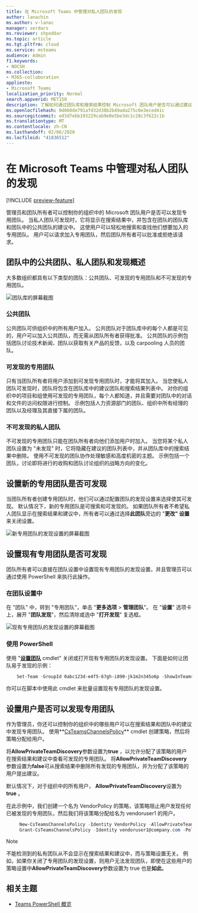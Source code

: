 ```yaml
---
title: 在 Microsoft Teams 中管理对私人团队的发现
author: lanachin
ms.author: v-lanac
manager: serdars
ms.reviewer: shpoddar
ms.topic: article
ms.tgt.pltfrm: cloud
ms.service: msteams
audience: Admin
f1.keywords:
- NOCSH
ms.collection:
- M365-collaboration
appliesto:
- Microsoft Teams
localization_priority: Normal
search.appverid: MET150
description: 了解如何通过团队库和搜索结果控制 Microsoft 团队用户是否可以通过建议发现专用团队。
ms.openlocfilehash: 0d068de791afd32d38b2b49ada275c6e3eced41c
ms.sourcegitcommit: ed3d7ebb193229cab9e0e5be3dc1c28c3f622c1b
ms.translationtype: MT
ms.contentlocale: zh-CN
ms.lasthandoff: 02/06/2020
ms.locfileid: "41836512"
---
```

# <a name="manage-discovery-of-private-teams-in-microsoft-teams"></a>在 Microsoft Teams 中管理对私人团队的发现

[!INCLUDE [preview-feature](includes/preview-feature.md)]

管理员和团队所有者可以控制你的组织中的 Microsoft 团队用户是否可以发现专用团队。 当私人团队可发现时，它将显示在搜索结果中，并包含在团队的团队库和团队中的公共团队的建议中。 这使用户可以轻松地搜索和查找他们想要加入的专用团队。 用户可以请求加入专用团队，然后团队所有者可以批准或拒绝该请求。

## <a name="overview-of-public-teams-private-teams-and-discovery-in-teams"></a>团队中的公共团队、私人团队和发现概述

大多数组织都具有以下类型的团队：公共团队、可发现的专用团队和不可发现的专用团队。

![团队库的屏幕截图](media/private-team-discovery-team-gallery.png)

### <a name="public-teams"></a>公共团队

公共团队可供组织中的所有用户加入。 公共团队对于团队库中的每个人都是可见的，用户可以加入公共团队，而无需从团队所有者获得批准。 公共团队的示例包括团队讨论技术新闻、团队以获取有关产品的反馈，以及 carpooling 人员的团队。

### <a name="discoverable-private-teams"></a>可发现的专用团队

只有当团队所有者将用户添加到可发现专用团队时，才能将其加入。 当您使私人团队可发现时，团队将包含在团队库中的建议团队和搜索结果列表中。 对你的组织中的项目和组使用可发现的专用团队，每个人都知道，并且需要对团队中的对话和文件的访问权限进行控制。 示例包括人力资源部门的团队、组织中所有经理的团队以及经理及其直接下属的团队。

### <a name="non-discoverable-private-teams"></a>不可发现的私人团队

不可发现的专用团队只能在团队所有者向他们添加用户时加入。 当您将某个私人团队设置为 "未发现" 时，它将隐藏在建议的团队列表中，并从团队库中的搜索结果中删除。 使用不可发现的团队协作处理敏感和高度机密的主题。 示例包括一个团队，讨论即将进行的收购和团队讨论组织的战略方向的变化。

## <a name="set-whether-new-private-teams-are-discoverable"></a>设置新的专用团队是否可发现

当团队所有者创建专用团队时，他们可以通过配置团队的发现设置来选择使其可发现。 默认情况下，新的专用团队是可搜索和可发现的。 如果团队所有者不希望私人团队显示在搜索结果和建议中，所有者可以通过选择**此团队**旁边的 "**更改" 设置**来关闭设置。

![新专用团队的发现设置的屏幕截图](media/private-team-discovery-new-team.png)

## <a name="set-whether-existing-private-teams-are-discoverable"></a>设置现有专用团队是否可发现

团队所有者可以直接在团队设置中设置现有专用团队的发现设置，并且管理员可以通过使用 PowerShell 来执行此操作。

### <a name="in-team-settings"></a>在团队设置中

在 "团队" 中，转到 "专用团队"，单击 "**更多选项** > **管理团队**"。 在 "**设置**" 选项卡上，展开 "**团队发现**"，然后清除或选中 "**打开发现**" 复选框。

![现有专用团队的发现设置的屏幕截图](media/private-team-discovery-existing-team.png)

### <a name="using-powershell"></a>使用 PowerShell

使用 "**[设置团队](https://docs.microsoft.com/powershell/module/teams/set-team?view=teams-ps)** cmdlet" 关闭或打开现有专用团队的发现设置。 下面是如何让团队易于发现的示例：
```PowerShell
    Set-Team -GroupId 0abc123d-e4f5-67gh-i890-jk1m2n345o6p -ShowInTeamsSearchAndSuggestions $true
```
你可以在脚本中使用此 cmdlet 来批量设置现有专用团队的发现设置。

## <a name="set-whether-users-can-discover-private-teams"></a>设置用户是否可以发现专用团队

作为管理员，你还可以控制你的组织中的哪些用户可以在搜索结果和团队中的建议中发现专用团队。 使用**[CsTeamsChannelsPolicy](https://docs.microsoft.com/powershell/module/skype/new-csteamschannelspolicy?view=skype-ps)** cmdlet 创建策略，然后将策略分配给用户。
 
将**AllowPrivateTeamDiscovery**参数设置为**true** ，以允许分配了该策略的用户在搜索结果和建议中查看可发现的专用团队。 将**AllowPrivateTeamDiscovery**参数设置为**false**可从搜索结果中删除所有发现的专用团队，并为分配了该策略的用户提出建议。

默认情况下，对于组织中的所有用户， **AllowPrivateTeamDiscovery**设置为**true** 。

在此示例中，我们创建一个名为 VendorPolicy 的策略，该策略阻止用户发现任何已被发现的专用团队，然后我们将该策略分配给名为 vendoruser1 的用户。
```PowerShell
     New-CsTeamsChannelsPolicy -Identity VendorPolicy -AllowPrivateTeamDiscovery $false
     Grant-CsTeamsChannelsPolicy -Identity vendoruser1@company.com -PolicyName VendorPolicy
```

> [!NOTE]
> 不能检测到的私有团队从不会显示在搜索结果和建议中，而与策略设置无关。 例如，如果你关闭了专用团队的发现设置，则用户无法发现团队，即使在这些用户的策略设置中**AllowPrivateTeamDiscovery**参数设置为 true 也是**如此**。

## <a name="related-topics"></a>相关主题
- [Teams PowerShell 概览](teams-powershell-overview.md)
